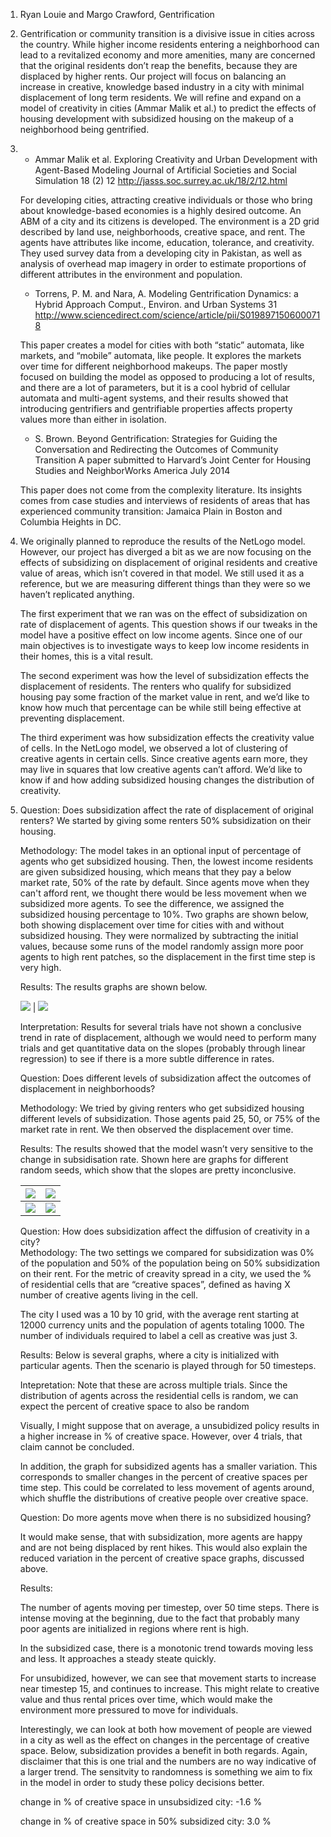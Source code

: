 1. Ryan Louie and Margo Crawford, Gentrification

2. Gentrification or community transition is a divisive issue in cities across the country. While higher income residents entering a neighborhood can lead to a revitalized economy and more amenities, many are concerned that the original residents don’t reap the benefits, because they are displaced by higher rents. Our project will focus on balancing an increase in creative, knowledge based industry in a city with minimal displacement of long term residents. We will refine and expand on a model of creativity in cities (Ammar Malik et al.) to predict the effects of housing development with subsidized housing on the makeup of a neighborhood being gentrified. 

3. 
	* Ammar Malik et al. Exploring Creativity and Urban Development with Agent-Based Modeling Journal	of Artificial Societies and Social Simulation 18	(2) 12 <http://jasss.soc.surrey.ac.uk/18/2/12.html>

	 For developing cities, attracting creative individuals or those who bring about knowledge-based economies is a highly desired outcome.  An ABM of a city and its citizens is developed. The environment is a 2D grid described by land use, neighborhoods, creative space, and rent. The agents have attributes like income, education, tolerance, and creativity.  They used survey data from a developing city in Pakistan, as well as analysis of overhead map imagery in order to estimate proportions of different attributes in the environment and population. 

	* Torrens, P. M. and Nara, A.  Modeling Gentrification Dynamics: a Hybrid Approach Comput., Environ. and Urban Systems 31 http://www.sciencedirect.com/science/article/pii/S0198971506000718

	 This paper creates a model for cities with both “static” automata, like markets,  and “mobile” automata, like people. It explores the markets over time for different neighborhood makeups. The paper mostly focused on building the model as opposed to producing a lot of results, and there are a lot of parameters, but it is a cool hybrid of cellular automata and multi-agent systems, and their results showed that introducing gentrifiers and gentrifiable properties affects property values more than either in isolation.

	* S. Brown. Beyond Gentrification: Strategies for Guiding the Conversation and Redirecting the Outcomes of Community Transition A paper submitted to Harvard’s Joint Center for Housing Studies and NeighborWorks America July 2014 

	 This paper does not come from the complexity literature.  Its insights comes from case studies and interviews of residents of areas that has experienced community transition: Jamaica Plain in Boston and Columbia Heights in DC. 

4. 
	We originally planned to reproduce the results of the NetLogo model. However, our project has diverged a bit as we are now focusing on the effects of subsidizing on displacement of original residents and creative value of areas, which isn’t covered in that model. We still used it as a reference, but we are measuring different things than they were so we haven’t replicated anything.

	The first experiment that we ran was on the effect of subsidization on rate of displacement of agents. This question shows if our tweaks in the model have a positive effect on low income agents. Since one of our main objectives is to investigate ways to keep low income residents in their homes, this is a vital result. 

	The second experiment was how the level of subsidization effects the displacement of residents. The renters who qualify for subsidized housing pay some fraction of the market value in rent, and we’d like to know how much that percentage can be while still being effective at preventing displacement.

	The third experiment was how subsidization effects the creativity value of cells. In the NetLogo model, we observed a lot of clustering of creative agents in certain cells. Since creative agents earn more, they may live in squares that low creative agents can’t afford. We’d like to know if and how adding subsidized housing changes the distribution of creativity.

5. 
	Question: Does subsidization affect the rate of displacement of original renters? We started by giving some renters 50% subsidization on their housing.

	Methodology: The model takes in an optional input of percentage of agents who get subsidized housing. Then, the lowest income residents are given subsidized housing, which means that they pay a below market rate, 50% of the rate by default. Since agents move when they can't afford rent, we thought there would be less movement when we subsidized more agents. To see the difference, we assigned the subsidized housing percentage to 10%. Two graphs are shown below, both showing displacement over time for cities with and without subsidized housing. They were normalized by subtracting the initial values, because some runs of the model randomly assign more poor agents to high rent patches, so the displacement in the first time step is very high.

	Results: The results graphs are shown below.

	![](imgs/normalized_displacement_1.png) | ![](imgs/normalized_displacement_2.png)

	Interpretation: Results for several trials have not shown a conclusive trend in rate of displacement, although we would need to perform many trials and get quantitative data on the slopes (probably through linear regression) to see if there is a more subtle difference in rates. 

	Question: Does different levels of subsidization affect the outcomes of displacement in neighborhoods?  

	Methodology: We tried by giving renters who get subsidized housing different levels of subsidization. Those agents paid 25, 50, or 75% of the market rate in rent. We then observed the displacement over time.

	Results: The results showed that the model wasn’t very sensitive to the change in subsidisation rate. Shown here are graphs for different random seeds, which show that the slopes are pretty inconclusive. 

	![](imgs/subsidisation_rates.png) | ![](imgs/subsidisation_rates_2.png)
	:--------------------------------:|:-----------------------------------:
	![](imgs/subsidisation_rate_3.png)| ![](imgs/subsidisation_rate_4.png)

	Question: How does subsidization affect the diffusion of creativity in a city?  
	Methodology:  The two settings we compared for subsidization was 0% of the population and 50% of the population being on 50% subsidization on their rent.  For the metric of creavity spread in a city, we used the % of residential cells that are “creative spaces”, defined as having X number of creative agents living in the cell.  

	The city I used was a 10 by 10 grid, with the average rent starting at 12000 currency units and the population of agents totaling 1000.  The number of individuals required to label a cell as creative was just 3.

	Results: Below is several graphs, where a city is initialized with particular agents.  Then the scenario is played through for 50 timesteps. 

	Intepretation: Note that these are across multiple trials.  Since the distribution of agents across the residential cells is random, we can expect the percent of creative space to also be random

	Visually, I might suppose that on average, a unsubidized policy results in a higher increase in % of creative space.  However, over 4 trials, that claim cannot be concluded.

	In addition, the graph for subsidized agents has a smaller variation.  This corresponds to smaller changes in the percent of creative spaces per time step.  This could be correlated to less movement of agents around, which shuffle the distributions of creative people over creative space.

	Question: Do more agents move when there is no subsidized housing?  

	It would make sense, that with subsidization, more agents are happy and are not being displaced by rent hikes.  This would also explain the reduced variation in the percent of creative space graphs, discussed above.

	Results:

	The number of agents moving per timestep, over 50 time steps.  There is intense moving at the beginning, due to the fact that probably many poor agents are initialized in regions where rent is high.  

	In the subsidized case, there is a monotonic trend towards moving less and less.  It approaches a steady steate quickly.

	For unsubidized, however, we can see that movement starts to increase near timestep 15, and continues to increase.  This might relate to creative value and thus rental prices over time, which would make the environment more pressured to move for individuals.

	Interestingly, we can look at both how movement of people are viewed in a city as well as the effect on changes in the percentage of creative space. Below, subsidization provides a benefit in both regards. Again, disclaimer that this is one trial and the numbers are no way indicative of a larger trend.  The sensitvity to randomness is something we aim to fix in the model in order to study these policy decisions better.

	change in % of creative space in unsubsidized city: -1.6 %

	change in % of creative space in 50% subsidized city: 3.0 %











